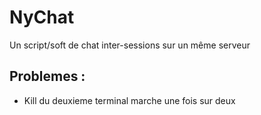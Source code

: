 # NyChat
Un script/soft de chat inter-sessions sur un même serveur

## Problemes :
- Kill du deuxieme terminal marche une fois sur deux

